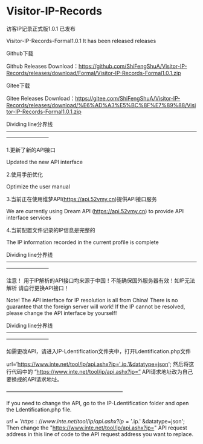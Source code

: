 # Visitor-IP-Records

访客IP记录正式版1.0.1 已发布

Visitor-IP-Records-Formal1.0.1 It has been released releases


Github下载

Github Releases Download：https://github.com/ShiFengShuA/Visitor-IP-Records/releases/download/Formal/Visitor-IP-Records-Formal1.0.1.zip

Gitee下载

Gitee Releases Download：https://gitee.com/ShiFengShuA/Visitor-IP-Records/releases/download/%E6%AD%A3%E5%BC%8F%E7%89%88/Visitor-IP-Records-Formal1.0.1.zip


Dividing line分界线————————————————————————————————————————————


1.更新了新的API接口

Updated the new API interface

2.使用手册优化

Optimize the user manual

3.当前正在使用维梦API(https://api.52vmy.cn)提供API接口服务

We are currently using Dream API (https://api.52vmy.cn) to provide API interface services

4.当前配置文件记录的IP信息是完整的

The IP information recorded in the current profile is complete


Dividing line分界线————————————————————————————————————————————

注意！ 用于IP解析的API接口均来源于中国！不能确保国外服务器有效！如IP无法解析 请自行更换API接口！

Note! The API interface for IP resolution is all from China! There is no guarantee that the foreign server will work! If the IP cannot be resolved, please change the API interface by yourself!


Dividing line分界线————————————————————————————————————————————


如需更改API，请进入IP-Ldentification文件夹中，打开Ldentification.php文件

url=′https://www.inte.net/tool/ip/api.ashx?ip=′.ip.'&datatype=json'; 然后将这行代码中的 “https://www.inte.net/tool/ip/api.ashx?ip=” API请求地址改为自己要换成的API请求地址。

——————————————————————

If you need to change the API, go to the IP-Ldentification folder and open the Ldentification.php file.

$url = 'https://www.inte.net/tool/ip/api.ashx?ip='.$ip.' &datatype=json'; Then change the "https://www.inte.net/tool/ip/api.ashx?ip=" API request address in this line of code to the API request address you want to replace.
